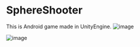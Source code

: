 # SphereShooter
 This is Android game made in UnityEngine.
![image](https://user-images.githubusercontent.com/74751132/189519355-d47974c7-0250-47e4-8fbe-ee9704a83b10.png)





![image](https://user-images.githubusercontent.com/74751132/189519482-74918ac7-e8c0-4aa1-b310-cacde8e43d01.png)
